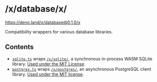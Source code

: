 # /x/database/x/

https://deno.land/x/database@0.1.0/x

Compatibility wrappers for various database libraries.

## Contents

- [`sqlite.ts`](./sqlite.ts) wraps [`/x/sqlite/`](https://deno.land/x/sqlite), a
  synchronous in-process WASM SQLite library.
  [Used under the MIT License](https://github.com/dyedgreen/deno-sqlite/blob/master/LICENSE).
- [`postgres.ts`](./postgres.ts) wraps
  [`/x/postgres/`](https://deno.land/x/postgres), an asynchronous PostgreSQL
  client library.
  [Used under the MIT license](https://github.com/denodrivers/postgres#license).
